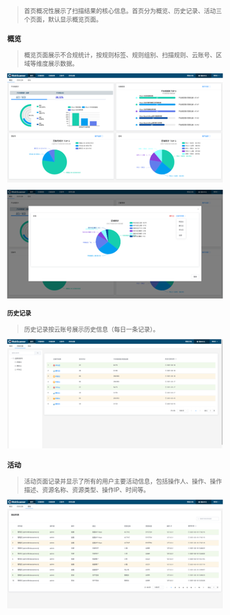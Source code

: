 
>首页概况性展示了扫描结果的核心信息。首页分为概览、历史记录、活动三个页面，默认显示概览页面。

### 概览

>概览页面展示不合规统计，按规则标签、规则组别、扫描规则、云账号、区域等维度展示数据。

![概览](../img/user_manual/dashboard/1.png)

![概览](../img/user_manual/dashboard/2.png)


#### 历史记录

>历史记录按云账号展示历史信息（每日一条记录）。

![历史记录](../img/user_manual/dashboard/3.png)

### 活动

>活动页面记录并显示了所有的用户主要活动信息，包括操作人、操作、操作描述、资源名称、资源类型、操作IP、时间等。

![活动](../img/user_manual/dashboard/4.png)












































